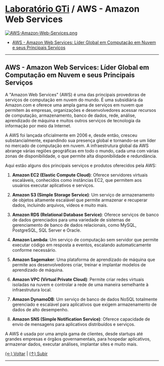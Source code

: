 # [Laboratório GTi](https://github.com/systemboys/GTi_Laboratory#laborat%C3%B3rio-gti "Laboratório GTi") / AWS - Amazon Web Services

[![AWS-Amazon-Web-Services.png](https://github.com/systemboys/GTi_Laboratory/blob/main/Computa%C3%A7%C3%A3o%20em%20Nuvens/AWS%20-%20Amazon%20Web%20Services/images/AWS-Amazon-Web-Services.png?raw=true "AWS-Amazon-Web-Services.png")](https://github.com/systemboys/GTi_Laboratory/blob/main/Computa%C3%A7%C3%A3o%20em%20Nuvens/AWS%20-%20Amazon%20Web%20Services/images/AWS-Amazon-Web-Services.png?raw=true "AWS-Amazon-Web-Services.png")

- [AWS - Amazon Web Services: Líder Global em Computação em Nuvem e seus Principais Serviços](#aws---amazon-web-services-l%C3%ADder-global-em-computa%C3%A7%C3%A3o-em-nuvem-e-seus-principais-servi%C3%A7os "AWS - Amazon Web Services: Líder Global em Computação em Nuvem e seus Principais Serviços")

---

## AWS - Amazon Web Services: Líder Global em Computação em Nuvem e seus Principais Serviços

A "Amazon Web Services" (AWS) é uma das principais provedoras de serviços de computação em nuvem do mundo. É uma subsidiária da Amazon.com e oferece uma ampla gama de serviços em nuvem que permitem às empresas, organizações e desenvolvedores acessar recursos de computação, armazenamento, banco de dados, rede, análise, aprendizado de máquina e muitos outros serviços de tecnologia da informação por meio da Internet.

A AWS foi lançada oficialmente em 2006 e, desde então, cresceu substancialmente, expandindo sua presença global e tornando-se um líder no mercado de computação em nuvem. A infraestrutura global da AWS abrange várias regiões geográficas em todo o mundo, cada uma com várias zonas de disponibilidade, o que permite alta disponibilidade e redundância.

Aqui estão alguns dos principais serviços e produtos oferecidos pela AWS:

1. **Amazon EC2 (Elastic Compute Cloud)**: Oferece servidores virtuais escaláveis, conhecidos como instâncias EC2, que permitem aos usuários executar aplicativos e serviços.

2. **Amazon S3 (Simple Storage Service)**: Um serviço de armazenamento de objetos altamente escalável que permite armazenar e recuperar dados, incluindo arquivos, vídeos e muito mais.

3. **Amazon RDS (Relational Database Service)**: Oferece serviços de banco de dados gerenciados para uma variedade de sistemas de gerenciamento de banco de dados relacionais, como MySQL, PostgreSQL, SQL Server e Oracle.

4. **Amazon Lambda**: Um serviço de computação sem servidor que permite executar código em resposta a eventos, escalando automaticamente conforme necessário.

5. **Amazon Sagemaker**: Uma plataforma de aprendizado de máquina que permite aos desenvolvedores criar, treinar e implantar modelos de aprendizado de máquina.

6. **Amazon VPC (Virtual Private Cloud)**: Permite criar redes virtuais isoladas na nuvem e controlar a rede de uma maneira semelhante à infraestrutura local.

7. **Amazon DynamoDB**: Um serviço de banco de dados NoSQL totalmente gerenciado e escalável para aplicativos que exigem armazenamento de dados de alto desempenho.

8. **Amazon SNS (Simple Notification Service)**: Oferece capacidade de envio de mensagens para aplicativos distribuídos e serviços.

A AWS é usada por uma ampla gama de clientes, desde startups até grandes empresas e órgãos governamentais, para hospedar aplicativos, armazenar dados, executar análises, implantar sites e muito mais.

[(&larr;) Voltar](https://github.com/systemboys/GTi_Laboratory#laborat%C3%B3rio-gti "Voltar ao Sumário") | 
[(&uarr;) Subir](#laborat%C3%B3rio-gti--aws---amazon-web-services "Subir para o topo")

---